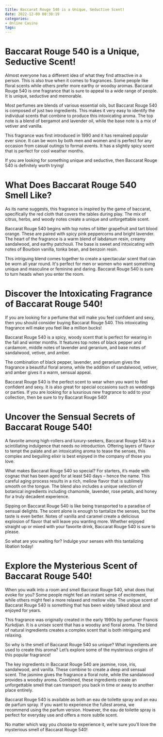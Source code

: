 ```yaml
---
title: Baccarat Rouge 540 is a Unique, Seductive Scent!
date: 2022-12-09 00:30:19
categories:
- Online Casino
tags:
---
```



#  Baccarat Rouge 540 is a Unique, Seductive Scent!

Almost everyone has a different idea of what they find attractive in a person. This is also true when it comes to fragrances. Some people like floral scents while others prefer more earthy or woodsy aromas. Baccarat Rouge 540 is one fragrance that is sure to appeal to a wide range of people. It is unique, seductive and memorable.

Most perfumes are blends of various essential oils, but Baccarat Rouge 540 is composed of just two ingredients. This makes it very easy to identify the individual scents that combine to produce this intoxicating aroma. The top note is a blend of bergamot and lavender oil, while the base note is a mix of vetiver and vanilla.

This fragrance was first introduced in 1990 and it has remained popular ever since. It can be worn by both men and women and is perfect for any occasion from casual outings to formal events. It has a slightly spicy scent that is perfect for cool weather months.

If you are looking for something unique and seductive, then Baccarat Rouge 540 is definitely worth trying!

#  What Does Baccarat Rouge 540 Smell Like?

As its name suggests, this fragrance is inspired by the game of baccarat, specifically the red cloth that covers the tables during play. The mix of citrus, herbs, and woody notes create a unique and unforgettable scent.

Baccarat Rouge 540 begins with top notes of bitter grapefruit and tart blood orange. These are paired with spicy pink peppercorns and bright lavender. The heart of the fragrance is a warm blend of labdanum resin, creamy sandalwood, and earthy patchouli. The base is sweet and intoxicating with notes of Bourbon vanilla, tonka bean, and benzoin resin.

This intriguing blend comes together to create a spectacular scent that can be worn all year round. It's perfect for men or women who want something unique and masculine or feminine and daring. Baccarat Rouge 540 is sure to turn heads when you enter the room.

#  Discover the Intoxicating Fragrance of Baccarat Rouge 540!

If you are looking for a perfume that will make you feel confident and sexy, then you should consider buying Baccarat Rouge 540. This intoxicating fragrance will make you feel like a million bucks!

Baccarat Rouge 540 is a spicy, woody scent that is perfect for wearing in the fall and winter months. It features top notes of black pepper and cardamom, middle notes of lavender and geranium, and base notes of sandalwood, vetiver, and amber.

The combination of black pepper, lavender, and geranium gives the fragrance a beautiful floral aroma, while the addition of sandalwood, vetiver, and amber gives it a warm, sensual appeal.

Baccarat Rouge 540 is the perfect scent to wear when you want to feel confident and sexy. It is also great for special occasions such as weddings or parties. If you are looking for a luxurious new fragrance to add to your collection, then be sure to try Baccarat Rouge 540!

#  Uncover the Sensual Secrets of Baccarat Rouge 540!

A favorite among high-rollers and luxury-seekers, Baccarat Rouge 540 is a scintillating indulgence that needs no introduction. Offering layers of flavor to tempt the palate and an intoxicating aroma to tease the senses, this complex and beguiling elixir is best enjoyed in the company of those you love.

What makes Baccarat Rouge 540 so special? For starters, it’s made with cognac that has been aged for at least 540 days – hence the name. This careful aging process results in a rich, mellow flavor that is sublimely smooth on the tongue. The blend also includes a unique selection of botanical ingredients including chamomile, lavender, rose petals, and honey for a truly decadent experience.

Sipping on Baccarat Rouge 540 is like being transported to a paradise of sensual delights. The scent alone is enough to tantalize the senses, but the taste is even better. Notes of vanilla and caramel create a delicious explosion of flavor that will leave you wanting more. Whether enjoyed straight up or mixed with your favorite drink, Baccarat Rouge 540 is sure to please.

So what are you waiting for? Indulge your senses with this tantalizing libation today!

#  Explore the Mysterious Scent of Baccarat Rouge 540!

When you walk into a room and smell Baccarat Rouge 540, what does that evoke for you? Some people might feel an instant sense of excitement, while others might feel a more relaxed and mellow vibe. The unique scent of Baccarat Rouge 540 is something that has been widely talked about and enjoyed for years.

This fragrance was originally created in the early 1990s by perfumer Francis Kurkdjian. It is a unisex scent that has a woodsy and floral aroma. The blend of natural ingredients creates a complex scent that is both intriguing and relaxing.

So why is the smell of Baccarat Rouge 540 so unique? What ingredients are used to create this aroma? Let’s explore some of the mysterious origins of this popular fragrance!

The key ingredients in Baccarat Rouge 540 are jasmine, rose, iris, sandalwood, and vanilla. These combine to create a deep and sensual scent. The jasmine gives the fragrance a floral note, while the sandalwood provides a woodsy aroma. Combined, these ingredients create an unforgettable smell that can transport you back in time or away to another place entirely.

Baccarat Rouge 540 is available as both an eau de toilette spray and an eau de parfum spray. If you want to experience the fullest aroma, we recommend using the parfum version. However, the eau de toilette spray is perfect for everyday use and offers a more subtle scent.

No matter which way you choose to experience it, we’re sure you’ll love the mysterious smell of Baccarat Rouge 540!